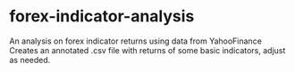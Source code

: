 # forex-indicator-analysis
An analysis on forex indicator returns using data from YahooFinance
Creates an annotated .csv file with returns of some basic indicators, adjust as needed.
